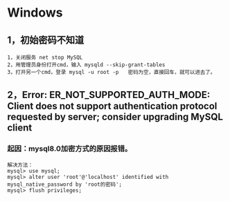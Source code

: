 # Windows
## 1，初始密码不知道
~~~
1，关闭服务 net stop MySQL
2，用管理员身份打开cmd，输入 mysqld --skip-grant-tables
3，打开另一个cmd，登录 mysql -u root -p   密码为空，直接回车，就可以进去了。
~~~
## 2，Error: ER_NOT_SUPPORTED_AUTH_MODE: Client does not support authentication protocol requested by server; consider upgrading MySQL client
### 起因：mysql8.0加密方式的原因报错。
~~~
解决方法：
mysql> use mysql;
mysql> alter user 'root'@'localhost' identified with mysql_native_password by 'root的密码';
mysql> flush privileges;
~~~
